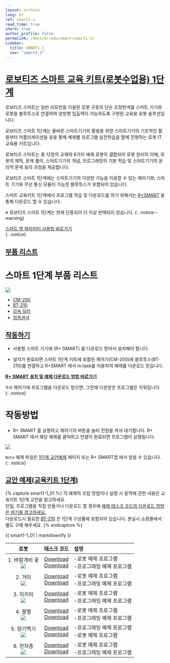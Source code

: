 ```yaml
---
layout: archive
lang: kr
ref: smart1-1
read_time: true
share: true
author_profile: false
permalink: /docs/kr/edu/smart/smart1-1/
sidebar:
  title: SMART1-1
  nav: "smart1-1"
---
```


# [로보티즈 스마트 교육 키트(로봇수업용) 1단계](#로보티즈-스마트-교육-키트-로봇수업용-1단계)

로보티즈 스마트는 일반 리모컨을 이용한 로봇 구동의 단순 조정한계를 스마트 기기와 로봇을 블루투스로 연결하여 양방향 입출력이 가능하도록 구현된 교육용 로봇 솔루션입니다.

로보티즈 스마트 1단계는 올바른 스마트기기의 활용을 위한 스마트기기의 기초적인 활용부터 어플리케이션을 응용 통해 예제별 프로그램 실전학습을 함께 진행하는 로봇 IT 교육용 키트입니다.

로보티즈 스마트는 총 12장의 교재와 6가지 예제 로봇이 결합되어 로봇 원리의 이해, 로봇의 제작, 문제 풀이, 스마트기기의 개념, 프로그래밍의 기본 학습 및 스마트기기의 윤리적 문제 등의 과정을 제공합니다.

로보티즈 스마트 1단계에는 스마트기기의 다양한 기능을 이용할 수 있는 제어기와, 스마트 기기와 무선 통신 모듈이 가능한 블루투스가 포함되어 있습니다.

스마트 교육키트 1단계에서 프로그램 학습 및 다운로드를 하기 위해서는 [R+SMART] 을 통해 다운로드 할 수 있습니다.


※ 로보티즈 스마트 1단계는 현재 단종되어 더 이상 판매되지 않습니다.
{: .notice--warning}

[스마트 앱 파라미터 사용법 바로가기]  
{: .notice}


## [부품 리스트](#부품-리스트)

# 스마트 1단계 부품 리스트

 ![](/assets/images/edu/smart/smart_e-manual.jpg)

- [CM-200]
- [BT-210]
- [감속 모터]
- [접촉센서]



## [작동하기](#작동하기)


- 사용할 스마트 기기에 (R+ SMART) 를 다운로드 받아서 설치해야 합니다.

- 설치가 완료되면 스마트 1단계 키트에 포함된 제어기(CM-200)에 블루투스(BT-210)를 연결하고 R+SMART 에서 m.task를 이용하여 예제를 다운로드 받습니다.


**[R+ SMART 설치 및 예제 다운로드 방법 바로가기]**

`주의` 제어기에 프로그램을 다운로드 받으면, 그전에 다운받은 프로그램은 지워집니다.  
{: .notice}

# 작동방법

- R+ SMART 를 실행하고 제어기의 버튼을 눌러 전원을 켜서 대기합니다. R+ SMART 에서 해당 예제를 클릭하고 연결이 완료되면 프로그램이 실행됩니다.

![](/assets/images/edu/smart/cm_200_7.jpg)

`Note` 예제 파일은 [1단계 교안예제] 페이지 또는 R+ SMART앱 에서 얻을 수 있습니다.  
{: .notice}

## [교안 예제(교육키트 1단계)](#교안-예제-교육키트-1단계)

{% capture smart1-1_01 %}
각 예제의 조립 방법이나 실행 시 동작에 관한 내용은 교육키트 1단계 교안을 참고하세요.  
만일, 프로그램을 직접 만들거나 다운로드 할 경우에 [예제 태스크 코드의 다운로드 방법은 여기를 참고하세요.]  
다운로드시 필요한 [BT-210] 은 1단계 구성품에 포함되어 있습니다. 분실시 쇼핑몰에서 별도 구매 해주세요.
{% endcapture %}

<div class="notice">{{ smart1-1_01 | markdownify }}</div>


|로봇|태스크 코드|설명|
| :---: | :-----: | :--- |
|1. 바람개비 꽃<br />![](/assets/images/edu/smart/flower.jpg)|[Download][01_SMART_L1_Flower_KR.tsk]<br />[Download][02_SMART_L1_dB_test_KR.tsk]|-로봇 예제 프로그램<br />-프로그래밍 예제 프로그램|
|2. 거미<br /> ![](/assets/images/edu/smart/spider.jpg)|[Download][01_SMART_L1_Spider_KR.tsk]<br />[Download][02_SMART_L1_Illumination_test_KR.tsk]|-로봇 예제 프로그램<br />-프로그래밍 예제 프로그램|
|3. 지키미<br />![](/assets/images/edu/smart/gikimi.jpg)|[Download][01_SMART_L1_Gikimi_KR.tsk]<br />[Download][02_SMART_L1_MotionDetection_test_KR.tsk]|-로봇 예제 프로그램<br />-프로그래밍 예제 프로그램|
|4. 꿀벌<br />![](/assets/images/edu/smart/dancingbee.jpg)|[Download][01_SMART_L1_Dancingbee_KR.tsk]<br />[Download][02_SMART_L1_Shake_KR.tsk]<br />|-로봇 예제 프로그램<br />-프로그래밍 예제 프로그램|
|5. 청기백기<br />![](/assets/images/edu/smart/flag.jpg)|[Download][01_SMART_L1_Flag_KR.tsk]<br />[Download][02_SMART_L1_Image_test_KR.tsk]|-프로그래밍 예제 프로그램<br />-로봇 예제 프로그램|
|6. 전자총<br />![](/assets/images/edu/smart/electrogungun.jpg)|[Download][01_SMART_L1_ElectroGun_KR.tsk]<br />[Download][02_SMART_L1_Character_test_KR.tsk]|-로봇 예제 프로그램<br />-프로그래밍 예제 프로그램|


[R+SMART]: ???
[스마트 앱 파라미터 사용법 바로가기]: ???
[CM-200]: /docs/kr/parts/controller/cm-200/
[BT-210]: ??
[감속 모터]: ??
[접촉센서]: ??
[R+ SMART 설치 및 예제 다운로드 방법 바로가기]: ?
[1단계 교안예제]: ???
[예제 태스크 코드의 다운로드 방법은 여기를 참고하세요.]: ???
[01_SMART_L1_Flower_KR.tsk]: http://support.robotis.com/ko/baggage_files/smart/01_smart_l1_flower_kr.tsk
[02_SMART_L1_dB_test_KR.tsk]: http://support.robotis.com/ko/baggage_files/smart/02_smart_l1_db_test_kr.tsk
[01_SMART_L1_Spider_KR.tsk]: http://support.robotis.com/ko/baggage_files/smart/01_smart_l1_spider_kr.tsk
[02_SMART_L1_Illumination_test_KR.tsk]: http://support.robotis.com/ko/baggage_files/smart/02_smart_l1_illumination_test_kr.tsk
[01_SMART_L1_Gikimi_KR.tsk]: http://support.robotis.com/ko/baggage_files/smart/01_smart_l1_gikimi_kr.tsk
[02_SMART_L1_MotionDetection_test_KR.tsk]: http://support.robotis.com/ko/baggage_files/smart/02_smart_l1_motiondetection_test_kr.tsk
[01_SMART_L1_Dancingbee_KR.tsk]: http://support.robotis.com/ko/baggage_files/smart/01_smart_l1_dancingbee_kr.tsk
[02_SMART_L1_Shake_KR.tsk]: http://support.robotis.com/ko/baggage_files/smart/02_smart_l1_shake_test_kr.tsk
[01_SMART_L1_Flag_KR.tsk]: http://support.robotis.com/ko/baggage_files/smart/01_smart_l1_flag_kr.tsk
[02_SMART_L1_Image_test_KR.tsk]: http://support.robotis.com/ko/baggage_files/smart/02_smart_l1_image_test_kr.tsk
[01_SMART_L1_ElectroGun_KR.tsk]: http://support.robotis.com/ko/baggage_files/smart/01_smart_l1_electrogun_kr.tsk
[02_SMART_L1_Character_test_KR.tsk]: http://support.robotis.com/ko/baggage_files/smart/02_smart_l1_character_test_kr.tsk
